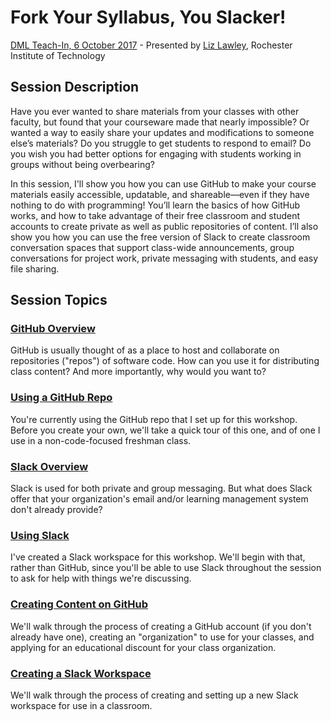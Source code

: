 # Fork Your Syllabus, You Slacker! 
[DML Teach-In, 6 October 2017](https://dml2017.sched.com/event/0f03a40b042cc1a6f4e73a78a62d0305) - Presented by [Liz Lawley](http://lawley.rit.edu/), Rochester Institute of Technology

## Session Description
Have you ever wanted to share materials from your classes with other faculty, but found that your courseware made that nearly impossible? Or wanted a way to easily share your updates and modifications to someone else’s materials? Do you struggle to get students to respond to email? Do you wish you had better options for engaging with students working in groups without being overbearing? 

In this session, I'll show you how you can use GitHub to make your course materials easily accessible, updatable, and shareable—even if they have nothing to do with programming! You’ll learn the basics of how GitHub works, and how to take advantage of their free classroom and student accounts to create private as well as public repositories of content. I’ll also show you how you can use the free version of Slack to create classroom conversation spaces that support class-wide announcements, group conversations for project work, private messaging with students, and easy file sharing. 

## Session Topics

### [GitHub Overview](aboutGithub.md)
GitHub is usually thought of as a place to host and collaborate on repositories ("repos") of software code. How can you use it for distributing class content? And more importantly, why would you want to?

### [Using a GitHub Repo](usingGithub.md)
You're currently using the GitHub repo that I set up for this workshop. Before you create your own, we'll take a quick tour of this one, and of one I use in a non-code-focused freshman class. 

### [Slack Overview](aboutSlack.md)
Slack is used for both private and group messaging. But what does Slack offer that your organization's email and/or learning management system don't already provide? 

### [Using Slack](usingSlack.md)
I've created a Slack workspace for this workshop. We'll begin with that, rather than GitHub, since you'll be able to use Slack throughout the session to ask for help with things we're discussing. 

### [Creating Content on GitHub](creatingGithub.md)
We'll walk through the process of creating a GitHub account (if you don't already have one), creating an "organization" to use for your classes, and applying for an educational discount for your class organization. 

### [Creating a Slack Workspace](creatingSlack.md)
We'll walk through the process of creating and setting up a new Slack workspace for use in a classroom. 
